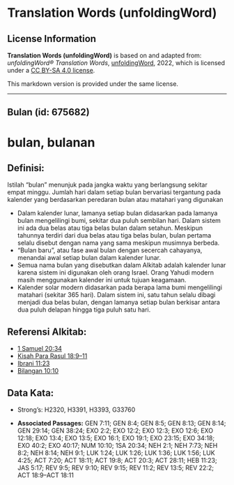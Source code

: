 # Translation Words (unfoldingWord)

## License Information

**Translation Words (unfoldingWord)** is based on and adapted from: _unfoldingWord® Translation Words_, [unfoldingWord](https://unfoldingword.org/utw), 2022, which is licensed under a [CC BY-SA 4.0 license](https://creativecommons.org/licenses/by-sa/4.0/legalcode.en).

This markdown version is provided under the same license.



--------------------------------

## Bulan (id: 675682)

bulan, bulanan
==============

Definisi:
---------

Istilah “bulan” menunjuk pada jangka waktu yang berlangsung sekitar empat minggu. Jumlah hari dalam setiap bulan bervariasi tergantung pada kalender yang berdasarkan peredaran bulan atau matahari yang digunakan

* Dalam kalender lunar, lamanya setiap bulan didasarkan pada lamanya bulan mengelilingi bumi, sekitar dua puluh sembilan hari. Dalam sistem ini ada dua belas atau tiga belas bulan dalam setahun. Meskipun tahunnya terdiri dari dua belas atau tiga belas bulan, bulan pertama selalu disebut dengan nama yang sama meskipun musimnya berbeda.
* “Bulan baru”, atau fase awal bulan dengan secercah cahayanya, menandai awal setiap bulan dalam kalender lunar.
* Semua nama bulan yang disebutkan dalam Alkitab adalah kalender lunar karena sistem ini digunakan oleh orang Israel. Orang Yahudi modern masih menggunakan kalender ini untuk tujuan keagamaan.
* Kalender solar modern didasarkan pada berapa lama bumi mengelilingi matahari (sekitar 365 hari). Dalam sistem ini, satu tahun selalu dibagi menjadi dua belas bulan, dengan lamanya setiap bulan berkisar antara dua puluh delapan hingga tiga puluh satu hari.

Referensi Alkitab:
------------------

* [1 Samuel 20:34](https://ref.ly/1Sam0:0)
* [Kisah Para Rasul 18:9–11](https://ref.ly/Acts0:0)
* [Ibrani 11:23](https://ref.ly/Heb11:23)
* [Bilangan 10:10](https://ref.ly/Num10:10)

Data Kata:
----------

* Strong’s: H2320, H3391, H3393, G33760

* **Associated Passages:** GEN 7:11; GEN 8:4; GEN 8:5; GEN 8:13; GEN 8:14; GEN 29:14; GEN 38:24; EXO 2:2; EXO 12:2; EXO 12:3; EXO 12:6; EXO 12:18; EXO 13:4; EXO 13:5; EXO 16:1; EXO 19:1; EXO 23:15; EXO 34:18; EXO 40:2; EXO 40:17; NUM 10:10; 1SA 20:34; NEH 2:1; NEH 7:73; NEH 8:2; NEH 8:14; NEH 9:1; LUK 1:24; LUK 1:26; LUK 1:36; LUK 1:56; LUK 4:25; ACT 7:20; ACT 18:11; ACT 19:8; ACT 20:3; ACT 28:11; HEB 11:23; JAS 5:17; REV 9:5; REV 9:10; REV 9:15; REV 11:2; REV 13:5; REV 22:2; ACT 18:9–ACT 18:11

